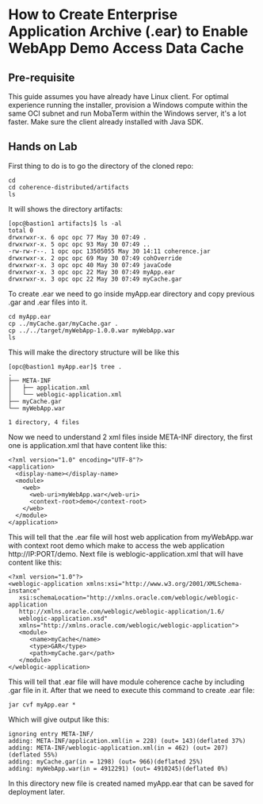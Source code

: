 # How to Create Enterprise Application Archive (.ear) to Enable WebApp Demo Access Data Cache

## Pre-requisite

This guide assumes you have already have Linux client. For optimal experience running the installer, provision a Windows compute within the same OCI subnet and run MobaTerm within the Windows server, it's a lot faster. Make sure the client already installed with Java SDK.

## Hands on Lab

First thing to do is to go the directory of the cloned repo:
```
cd
cd coherence-distributed/artifacts
ls
```
It will shows the directory artifacts:
```
[opc@bastion1 artifacts]$ ls -al
total 0
drwxrwxr-x. 6 opc opc 77 May 30 07:49 .
drwxrwxr-x. 5 opc opc 93 May 30 07:49 ..
-rw-rw-r--. 1 opc opc 13505055 May 30 14:11 coherence.jar
drwxrwxr-x. 2 opc opc 69 May 30 07:49 cohOverride
drwxrwxr-x. 3 opc opc 40 May 30 07:49 javaCode
drwxrwxr-x. 3 opc opc 22 May 30 07:49 myApp.ear
drwxrwxr-x. 3 opc opc 22 May 30 07:49 myCache.gar
```
To create .ear we need to go inside myApp.ear directory and copy previous .gar and .ear files into it.
```
cd myApp.ear
cp ../myCache.gar/myCache.gar .
cp ../../target/myWebApp-1.0.0.war myWebApp.war
ls
```
This will make the directory structure will be like this
```
[opc@bastion1 myApp.ear]$ tree .
.
├── META-INF
│   ├── application.xml
│   └── weblogic-application.xml
├── myCache.gar
└── myWebApp.war

1 directory, 4 files
```
Now we need to understand 2 xml files inside META-INF directory, the first one is application.xml that have content like this:
```
<?xml version="1.0" encoding="UTF-8"?>
<application>
  <display-name></display-name>
  <module>
    <web>
      <web-uri>myWebApp.war</web-uri>
      <context-root>demo</context-root>
    </web>
  </module>
</application>
```
This will tell that the .ear file will host web application from myWebApp.war with context root demo which make to access the web application http://IP:PORT/demo. Next file is weblogic-application.xml that will have content like this:
```
<?xml version="1.0"?>
<weblogic-application xmlns:xsi="http://www.w3.org/2001/XMLSchema-instance"
   xsi:schemaLocation="http://xmlns.oracle.com/weblogic/weblogic-application
   http://xmlns.oracle.com/weblogic/weblogic-application/1.6/
   weblogic-application.xsd"
   xmlns="http://xmlns.oracle.com/weblogic/weblogic-application">
   <module>
      <name>myCache</name>
      <type>GAR</type>
      <path>myCache.gar</path>
   </module>
</weblogic-application>
```
This will tell that .ear file will have module coherence cache by including .gar file in it. After that we need to execute this command to create .ear file:
```
jar cvf myApp.ear *
```
Which will give output like this:
```
ignoring entry META-INF/
adding: META-INF/application.xml(in = 228) (out= 143)(deflated 37%)
adding: META-INF/weblogic-application.xml(in = 462) (out= 207)(deflated 55%)
adding: myCache.gar(in = 1298) (out= 966)(deflated 25%)
adding: myWebApp.war(in = 4912291) (out= 4910245)(deflated 0%)
```
In this directory new file is created named myApp.ear that can be saved for deployment later.
